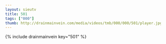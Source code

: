 ```yaml
--- 
layout: sieutv
title: 501
tags: ["000"]
thumb: http://drainmainvein.com/media/videos/tmb/000/000/501/player.jpg
---
```

{% include drainmainvein key="501" %} 
